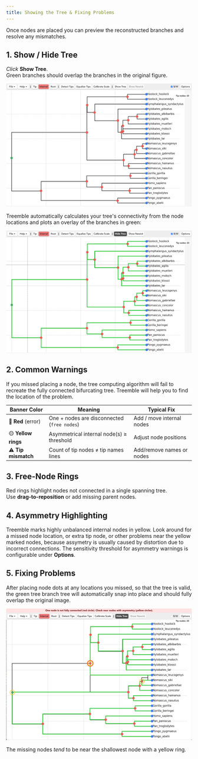 ```yaml
---
title: Showing the Tree & Fixing Problems
---
```


Once nodes are placed you can preview the reconstructed branches and resolve any mismatches.

## 1. Show / Hide Tree

*Click* **Show Tree**.  
Green branches should overlap the branches in the original figure.

![Nodes placed screenshot](/img/Docs/Treemble_with_nodes_on.png)

Treemble automatically calculates your tree's connectivity from the node locations and plots an overlay of the branches in green:

![Show tree screenshot](/img/Docs/Treemble_with_show_tree_but_not_tip_names.png)


## 2. Common Warnings

If you missed placing a node, the tree computing algorithm will fail to recreate the fully connected bifurcating tree.  Treemble will help you to find the location of the problem.

| Banner Color | Meaning | Typical Fix |
|--------------|---------|-------------|
| 🔴 **Red** (error)   | One + nodes are disconnected (`free nodes`) | Add / move internal nodes |
| 🟡 **Yellow rings**  | Asymmetrical internal node(s) ≥ threshold | Adjust node positions |
| ⚠️ **Tip mismatch**  | Count of tip nodes ≠ tip names lines | Add/remove names or nodes |

## 3. Free-Node Rings

Red rings highlight nodes not connected in a single spanning tree.  
Use **drag-to-reposition** or add missing parent nodes.

## 4. Asymmetry Highlighting

Treemble marks highly unbalanced internal nodes in yellow. Look around for a missed node location, or extra tip node, or other problems near the yellow marked nodes, because assymetry is usually caused by distortion due to incorrect connections. The sensitivity threshold for asymmetry warnings is configurable under **Options**.

## 5. Fixing Problems

After placing node dots at any locations you missed, so that the tree is valid, the green tree branch tree will automatically snap into place and should fully overlap the original image. 


![Problems screenshot](/img/Docs/connection_problems.png)

The missing nodes *tend* to be near the shallowest node with a yellow ring.